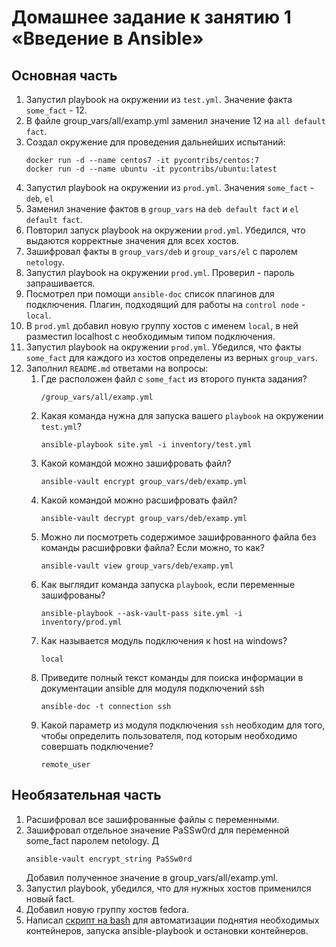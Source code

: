 # Домашнее задание к занятию 1 «Введение в Ansible»

## Основная часть


1. Запустил playbook на окружении из `test.yml`. Значение факта `some_fact` - 12. 
2. В файле group_vars/all/examp.yml заменил значение 12 на `all default fact`.
3. Создал окружение для проведения дальнейших испытаний:
    ```
    docker run -d --name centos7 -it pycontribs/centos:7
    docker run -d --name ubuntu -it pycontribs/ubuntu:latest
    ```
4. Запустил playbook на окружении из `prod.yml`. Значения `some_fact` - `deb`, `el`
5. Заменил значение фактов в `group_vars` на `deb default fact` и `el default fact`.
6. Повторил запуск playbook на окружении `prod.yml`. Убедился, что выдаются корректные значения для всех хостов.
7. Зашифровал факты в `group_vars/deb` и `group_vars/el` с паролем `netology`.
8. Запустил playbook на окружении `prod.yml`. Проверил - пароль запрашивается.
9. Посмотрел при помощи `ansible-doc` список плагинов для подключения. Плагин, подходящий для работы на `control node` - `local`.
10. В `prod.yml` добавил новую группу хостов с именем  `local`, в ней разместил localhost с необходимым типом подключения.
11. Запустил playbook на окружении `prod.yml`. Убедился, что факты `some_fact` для каждого из хостов определены из верных `group_vars`.
12. Заполнил `README.md` ответами на вопросы:
    1. Где расположен файл с `some_fact` из второго пункта задания?
        ```
        /group_vars/all/examp.yml
        ```
    2. Какая команда нужна для запуска вашего `playbook` на окружении `test.yml`?
        ```
        ansible-playbook site.yml -i inventory/test.yml
        ```    
    3. Какой командой можно зашифровать файл?
        ```
        ansible-vault encrypt group_vars/deb/examp.yml    
        ```
    4. Какой командой можно расшифровать файл?
        ```
        ansible-vault decrypt group_vars/deb/examp.yml    
        ```
    5. Можно ли посмотреть содержимое зашифрованного файла без команды расшифровки файла? Если можно, то как?
        ```
        ansible-vault view group_vars/deb/examp.yml    
        ```
    6. Как выглядит команда запуска `playbook`, если переменные зашифрованы?
        ```
        ansible-playbook --ask-vault-pass site.yml -i inventory/prod.yml
        ```
    7. Как называется модуль подключения к host на windows?
        ```
        local
        ```
    8. Приведите полный текст команды для поиска информации в документации ansible для модуля подключений ssh
        ```
        ansible-doc -t connection ssh
        ```
    9. Какой параметр из модуля подключения `ssh` необходим для того, чтобы определить пользователя, под которым необходимо совершать подключение?
        ```
        remote_user
        ```

## Необязательная часть

1. Расшифровал все зашифрованные файлы с переменными.
2. Зашифровал отдельное значение PaSSw0rd для переменной some_fact паролем netology. Д
    ```
    ansible-vault encrypt_string PaSSw0rd
    ```
   Добавил полученное значение в group_vars/all/examp.yml.
3. Запустил playbook, убедился, что для нужных хостов применился новый fact.
4. Добавил новую группу хостов fedora.
5. Написал [скрипт на bash](auto.sh) для автоматизации поднятия необходимых контейнеров, запуска ansible-playbook и остановки контейнеров.